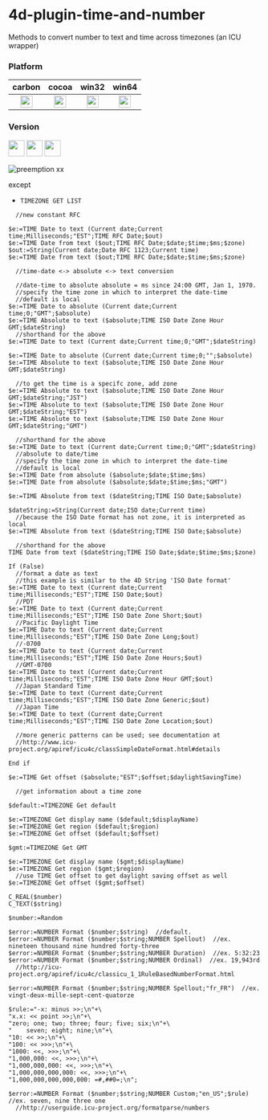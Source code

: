 4d-plugin-time-and-number
=========================

Methods to convert number to text and time across timezones (an ICU wrapper)

### Platform

| carbon | cocoa | win32 | win64 |
|:------:|:-----:|:---------:|:---------:|
|<img src="https://cloud.githubusercontent.com/assets/1725068/22371562/1b091f0a-e4db-11e6-8458-8653954a7cce.png" width="24" height="24" />|<img src="https://cloud.githubusercontent.com/assets/1725068/22371562/1b091f0a-e4db-11e6-8458-8653954a7cce.png" width="24" height="24" />|<img src="https://cloud.githubusercontent.com/assets/1725068/22371562/1b091f0a-e4db-11e6-8458-8653954a7cce.png" width="24" height="24" />|<img src="https://cloud.githubusercontent.com/assets/1725068/22371562/1b091f0a-e4db-11e6-8458-8653954a7cce.png" width="24" height="24" />|

### Version

<img src="https://cloud.githubusercontent.com/assets/1725068/18940649/21945000-8645-11e6-86ed-4a0f800e5a73.png" width="32" height="32" /> <img src="https://cloud.githubusercontent.com/assets/1725068/18940648/2192ddba-8645-11e6-864d-6d5692d55717.png" width="32" height="32" /> <img src="https://user-images.githubusercontent.com/1725068/41266195-ddf767b2-6e30-11e8-9d6b-2adf6a9f57a5.png" width="32" height="32" />

![preemption xx](https://user-images.githubusercontent.com/1725068/41327179-4e839948-6efd-11e8-982b-a670d511e04f.png)

except 

* ``TIMEZONE GET LIST`` 

```
  //new constant RFC

$e:=TIME Date to text (Current date;Current time;Milliseconds;"EST";TIME RFC Date;$out)
$e:=TIME Date from text ($out;TIME RFC Date;$date;$time;$ms;$zone)
$out:=String(Current date;Date RFC 1123;Current time)
$e:=TIME Date from text ($out;TIME RFC Date;$date;$time;$ms;$zone)

  //time-date <-> absolute <-> text conversion

  //date-time to absolute absolute = ms since 24:00 GMT, Jan 1, 1970.
  //specify the time zone in which to interpret the date-time
  //default is local
$e:=TIME Date to absolute (Current date;Current time;0;"GMT";$absolute)
$e:=TIME Absolute to text ($absolute;TIME ISO Date Zone Hour GMT;$dateString)
  //shorthand for the above
$e:=TIME Date to text (Current date;Current time;0;"GMT";$dateString)

$e:=TIME Date to absolute (Current date;Current time;0;"";$absolute)
$e:=TIME Absolute to text ($absolute;TIME ISO Date Zone Hour GMT;$dateString)

  //to get the time is a specifc zone, add zone
$e:=TIME Absolute to text ($absolute;TIME ISO Date Zone Hour GMT;$dateString;"JST")
$e:=TIME Absolute to text ($absolute;TIME ISO Date Zone Hour GMT;$dateString;"EST")
$e:=TIME Absolute to text ($absolute;TIME ISO Date Zone Hour GMT;$dateString;"GMT")

  //shorthand for the above
$e:=TIME Date to text (Current date;Current time;0;"GMT";$dateString)
  //absolute to date/time 
  //specify the time zone in which to interpret the date-time
  //default is local
$e:=TIME Date from absolute ($absolute;$date;$time;$ms)
$e:=TIME Date from absolute ($absolute;$date;$time;$ms;"GMT")

$e:=TIME Absolute from text ($dateString;TIME ISO Date;$absolute)

$dateString:=String(Current date;ISO date;Current time)
  //because the ISO Date format has not zone, it is interpreted as local
$e:=TIME Absolute from text ($dateString;TIME ISO Date;$absolute)

  //shorthand for the above
TIME Date from text ($dateString;TIME ISO Date;$date;$time;$ms;$zone)

If (False)
  //format a date as text
  //this example is similar to the 4D String 'ISO Date format'
$e:=TIME Date to text (Current date;Current time;Milliseconds;"EST";TIME ISO Date;$out)
  //PDT
$e:=TIME Date to text (Current date;Current time;Milliseconds;"EST";TIME ISO Date Zone Short;$out)
  //Pacific Daylight Time
$e:=TIME Date to text (Current date;Current time;Milliseconds;"EST";TIME ISO Date Zone Long;$out)
  //-0700
$e:=TIME Date to text (Current date;Current time;Milliseconds;"EST";TIME ISO Date Zone Hours;$out)
  //GMT-0700
$e:=TIME Date to text (Current date;Current time;Milliseconds;"EST";TIME ISO Date Zone Hour GMT;$out)
  //Japan Standard Time
$e:=TIME Date to text (Current date;Current time;Milliseconds;"EST";TIME ISO Date Zone Generic;$out)
  //Japan Time
$e:=TIME Date to text (Current date;Current time;Milliseconds;"EST";TIME ISO Date Zone Location;$out)

  //more generic patterns can be used; see documentation at
  //http://www.icu-project.org/apiref/icu4c/classSimpleDateFormat.html#details

End if 

$e:=TIME Get offset ($absolute;"EST";$offset;$daylightSavingTime)

  //get information about a time zone

$default:=TIMEZONE Get default 

$e:=TIMEZONE Get display name ($default;$displayName)
$e:=TIMEZONE Get region ($default;$region)
$e:=TIMEZONE Get offset ($default;$offset)

$gmt:=TIMEZONE Get GMT 

$e:=TIMEZONE Get display name ($gmt;$displayName)
$e:=TIMEZONE Get region ($gmt;$region)
  //use TIME Get offset to get daylight saving offset as well
$e:=TIMEZONE Get offset ($gmt;$offset)
```

```
C_REAL($number)
C_TEXT($string)

$number:=Random

$error:=NUMBER Format ($number;$string)  //default.
$error:=NUMBER Format ($number;$string;NUMBER Spellout)  //ex. nineteen thousand nine hundred forty-three 
$error:=NUMBER Format ($number;$string;NUMBER Duration)  //ex. 5:32:23
$error:=NUMBER Format ($number;$string;NUMBER Ordinal)  //ex. 19,943rd
  //http://icu-project.org/apiref/icu4c/classicu_1_1RuleBasedNumberFormat.html

$error:=NUMBER Format ($number;$string;NUMBER Spellout;"fr_FR")  //ex. vingt-deux-mille-sept-cent-quatorze

$rule:="-x: minus >>;\n"+\
"x.x: << point >>;\n"+\
"zero; one; two; three; four; five; six;\n"+\
"    seven; eight; nine;\n"+\
"10: << >>;\n"+\
"100: << >>>;\n"+\
"1000: <<, >>>;\n"+\
"1,000,000: <<, >>>;\n"+\
"1,000,000,000: <<, >>>;\n"+\
"1,000,000,000,000: <<, >>>;\n"+\
"1,000,000,000,000,000: =#,##0=;\n";

$error:=NUMBER Format ($number;$string;NUMBER Custom;"en_US";$rule)  //ex. seven, nine three one
  //http://userguide.icu-project.org/formatparse/numbers
```
